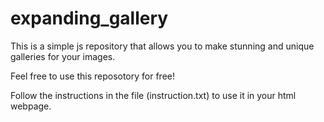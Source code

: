 # expanding_gallery
This is a simple js repository that allows you to make stunning and unique galleries for your images.

Feel free to use this reposotory for free!

Follow the instructions in the file (instruction.txt) to use it in your html webpage.
